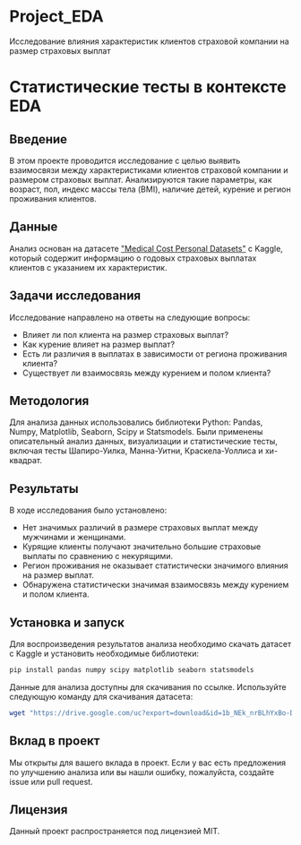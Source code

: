 # Project_EDA
Исследование влияния характеристик клиентов страховой компании на размер страховых выплат

# Статистические тесты в контексте EDA

## Введение

В этом проекте проводится исследование с целью выявить взаимосвязи между характеристиками клиентов страховой компании и размером страховых выплат. Анализируются такие параметры, как возраст, пол, индекс массы тела (BMI), наличие детей, курение и регион проживания клиентов.

## Данные

Анализ основан на датасете ["Medical Cost Personal Datasets"](https://www.kaggle.com/datasets/mirichoi0218/insurance/) с Kaggle, который содержит информацию о годовых страховых выплатах клиентов с указанием их характеристик.

## Задачи исследования

Исследование направлено на ответы на следующие вопросы:
- Влияет ли пол клиента на размер страховых выплат?
- Как курение влияет на размер выплат?
- Есть ли различия в выплатах в зависимости от региона проживания клиента?
- Существует ли взаимосвязь между курением и полом клиента?

## Методология

Для анализа данных использовались библиотеки Python: Pandas, Numpy, Matplotlib, Seaborn, Scipy и Statsmodels. Были применены описательный анализ данных, визуализации и статистические тесты, включая тесты Шапиро-Уилка, Манна-Уитни, Краскела-Уоллиса и хи-квадрат.

## Результаты

В ходе исследования было установлено:
- Нет значимых различий в размере страховых выплат между мужчинами и женщинами.
- Курящие клиенты получают значительно большие страховые выплаты по сравнению с некурящими.
- Регион проживания не оказывает статистически значимого влияния на размер выплат.
- Обнаружена статистически значимая взаимосвязь между курением и полом клиента.

## Установка и запуск

Для воспроизведения результатов анализа необходимо скачать датасет с Kaggle и установить необходимые библиотеки:

```bash
pip install pandas numpy scipy matplotlib seaborn statsmodels
```

Данные для анализа доступны для скачивания по ссылке. Используйте следующую команду для скачивания датасета:
```bash
wget "https://drive.google.com/uc?export=download&id=1b_NEk_nrBLhYxBo-DI-TVLRsTIOYvk-r" -O insurance.csv
```

## Вклад в проект

Мы открыты для вашего вклада в проект. Если у вас есть предложения по улучшению анализа или вы нашли ошибку, пожалуйста, создайте issue или pull request.

## Лицензия

Данный проект распространяется под лицензией MIT.

